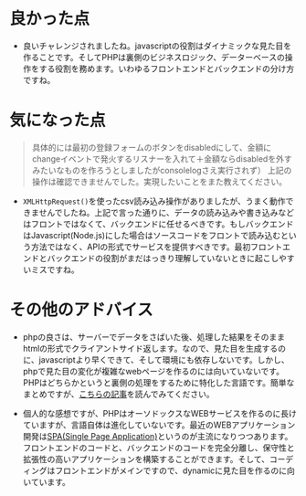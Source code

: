# 良かった点
- 良いチャレンジされましたね。javascriptの役割はダイナミックな見た目を作ることです。そしてPHPは裏側のビジネスロジック、データーベースの操作をする役割を務めます。いわゆるフロントエンドとバックエンドの分け方ですね。

# 気になった点
> 具体的には最初の登録フォームのボタンをdisabledにして、金額にchangeイベントで発火するリスナーを入れて＋金額ならdisabledを外すみたいなものを作ろうとしましたがconsolelogさえ実行されず）
上記の操作は確認できませんでした。実現したいことをまた教えてください。

- `XMLHttpRequest()`を使ったcsv読み込み操作がありましたが、うまく動作できませんでしたね。上記で言った通りに、データの読み込みや書き込みなどはフロントではなくて、バックエンドに任せるべきです。もしバックエンドはJavascript(Node.js)にした場合はソースコードをフロントで読み込むという方法ではなく、APIの形式でサービスを提供すべきです。最初フロントエンドとバックエンドの役割がまだはっきり理解していないときに起こしやすいミスですね。

# その他のアドバイス
- phpの良さは、サーバーでデータをさばいた後、処理した結果をそのままhtmlの形式でクライアントサイド返します。なので、見た目を生成するのに、javascriptより早くできて、そして環境にも依存しないです。しかし、phpで見た目の変化が複雑なwebページを作るのには向いていないです。PHPはどちらかというと裏側の処理をするために特化した言語です。簡単なまとめですが、[こちらの記事](https://www.sejuku.net/blog/4064)を読んでみてください。

- 個人的な感想ですが、PHPはオーソドックスなWEBサービスを作るのに長けていますが、言語自体は進化していないです。最近のWEBアプリケーション開発は[SPA(Single Page Application)](https://digitalidentity.co.jp/blog/creative/about-single-page-application.html)というのが主流になりつつあります。フロントエンドのコードと、バックエンドのコードを完全分離し、保守性と拡張性の高いアプリケーションを構築することができます。そして、コーディングはフロントエンドがメインですので、dynamicに見た目を作るのに向いています。
